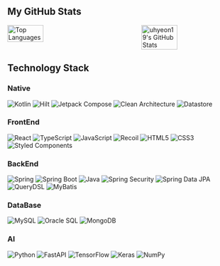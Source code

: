 ## My GitHub Stats
<div style="display: flex; justify-content: space-between; width: 100%;">
  <img src="https://github-readme-stats.vercel.app/api/top-langs/?username=uhyeon19&layout=compact&theme=transparent" alt="Top Languages" style="width: 40%;">
  <img src="https://github-readme-stats.vercel.app/api?username=uhyeon19&show_icons=true&theme=transparent" alt="uhyeon19's GitHub Stats" style="width: 40%;">
</div>

## Technology Stack

### Native
![Kotlin](https://img.shields.io/badge/Kotlin-%230095D5.svg?style=for-the-badge&logo=kotlin&logoColor=white)
![Hilt](https://img.shields.io/badge/Hilt-%2320232a.svg?style=for-the-badge&logo=dagger&logoColor=white)
![Jetpack Compose](https://img.shields.io/badge/Jetpack%20Compose-%23555555.svg?style=for-the-badge&logo=jetpack-compose&logoColor=white)
![Clean Architecture](https://img.shields.io/badge/Clean%20Architecture-%23555555.svg?style=for-the-badge&logo=clean-architecture&logoColor=white)
![Datastore](https://img.shields.io/badge/Datastore-%23555555.svg?style=for-the-badge&logo=datastore&logoColor=white)

### FrontEnd
![React](https://img.shields.io/badge/React-%2320232a.svg?style=for-the-badge&logo=react&logoColor=%2361DAFB)
![TypeScript](https://img.shields.io/badge/TypeScript-%23007ACC.svg?style=for-the-badge&logo=typescript&logoColor=white)
![JavaScript](https://img.shields.io/badge/JavaScript-%23F7DF1E.svg?style=for-the-badge&logo=javascript&logoColor=black)
![Recoil](https://img.shields.io/badge/Recoil-%237E7E7E.svg?style=for-the-badge&logo=recoil&logoColor=white)
![HTML5](https://img.shields.io/badge/HTML5-%23E34F26.svg?style=for-the-badge&logo=html5&logoColor=white)
![CSS3](https://img.shields.io/badge/CSS3-%231572B6.svg?style=for-the-badge&logo=css3&logoColor=white)
![Styled Components](https://img.shields.io/badge/Styled%20Components-%23DB7093.svg?style=for-the-badge&logo=styled-components&logoColor=white)

### BackEnd
![Spring](https://img.shields.io/badge/Spring-%236DB33F.svg?style=for-the-badge&logo=spring&logoColor=white)
![Spring Boot](https://img.shields.io/badge/Spring_Boot-%236DB33F.svg?style=for-the-badge&logo=spring&logoColor=white)
![Java](https://img.shields.io/badge/Java-%23555555.svg?style=for-the-badge&logo=java&logoColor=white)
![Spring Security](https://img.shields.io/badge/Spring%20Security-%236DB33F.svg?style=for-the-badge&logo=spring-security&logoColor=white)
![Spring Data JPA](https://img.shields.io/badge/Spring%20Data%20JPA-%236DB33F.svg?style=for-the-badge&logo=spring&logoColor=white)
![QueryDSL](https://img.shields.io/badge/QueryDSL-%2300D9FF.svg?style=for-the-badge&logo=querydsl&logoColor=white)
![MyBatis](https://img.shields.io/badge/MyBatis-%20FF6347.svg?style=for-the-badge&logo=mybatis&logoColor=white)

### DataBase
![MySQL](https://img.shields.io/badge/MySQL-%2300f.svg?style=for-the-badge&logo=mysql&logoColor=white)
![Oracle SQL](https://img.shields.io/badge/Oracle%20SQL-%23F00000.svg?style=for-the-badge&logo=oracle&logoColor=white)
![MongoDB](https://img.shields.io/badge/MongoDB-%2347A248.svg?style=for-the-badge&logo=mongodb&logoColor=white)

### AI
![Python](https://img.shields.io/badge/Python-%233776AB.svg?style=for-the-badge&logo=python&logoColor=white)
![FastAPI](https://img.shields.io/badge/FastAPI-%2300C7B7.svg?style=for-the-badge&logo=fastapi&logoColor=white)
![TensorFlow](https://img.shields.io/badge/TensorFlow-%23FF6F00.svg?style=for-the-badge&logo=tensorflow&logoColor=white)
![Keras](https://img.shields.io/badge/Keras-%23D00000.svg?style=for-the-badge&logo=keras&logoColor=white)
![NumPy](https://img.shields.io/badge/NumPy-%23013243.svg?style=for-the-badge&logo=numpy&logoColor=white)
